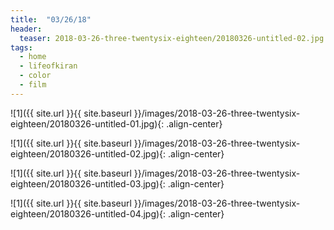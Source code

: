 ```yaml
---
title:  "03/26/18"
header:
  teaser: 2018-03-26-three-twentysix-eighteen/20180326-untitled-02.jpg.jpg
tags: 
  - home
  - lifeofkiran
  - color
  - film
---
```


<p></p>
![1]({{ site.url }}{{ site.baseurl }}/images/2018-03-26-three-twentysix-eighteen/20180326-untitled-01.jpg){: .align-center}
<figcaption> </figcaption>
<p></p>

<p></p>
![1]({{ site.url }}{{ site.baseurl }}/images/2018-03-26-three-twentysix-eighteen/20180326-untitled-02.jpg){: .align-center}
<figcaption> </figcaption>
<p></p>

<p></p>
![1]({{ site.url }}{{ site.baseurl }}/images/2018-03-26-three-twentysix-eighteen/20180326-untitled-03.jpg){: .align-center}
<figcaption> </figcaption>
<p></p>

<p></p>
![1]({{ site.url }}{{ site.baseurl }}/images/2018-03-26-three-twentysix-eighteen/20180326-untitled-04.jpg){: .align-center}
<figcaption> </figcaption>
<p></p>

